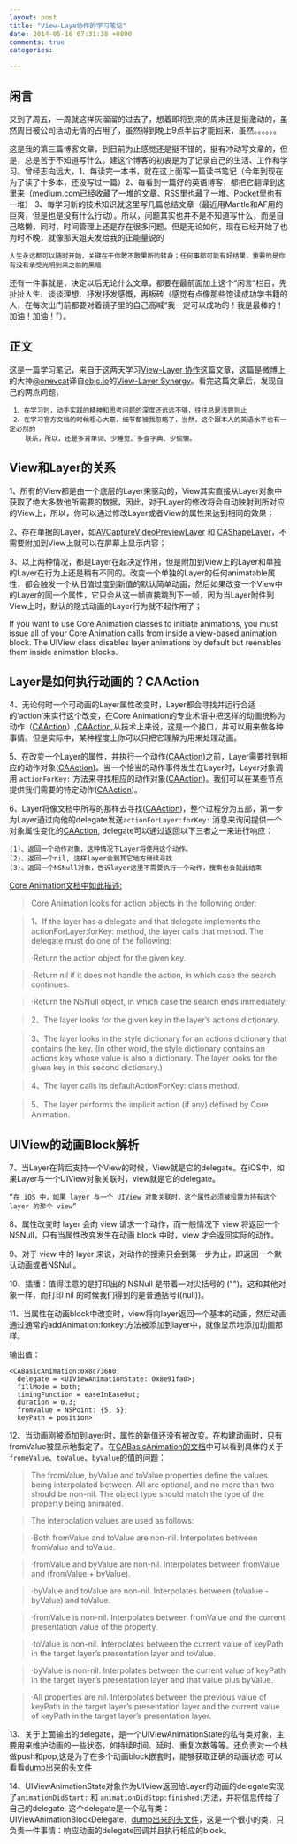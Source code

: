 ```yaml
---
layout: post
title: "View-Laye协作的学习笔记"
date: 2014-05-16 07:31:38 +0800
comments: true
categories: 

---
```



闲言
----------

又到了周五，一周就这样灰溜溜的过去了，想着即将到来的周末还是挺激动的，虽然周日被公司活动无情的占用了，虽然得到晚上9点半后才能回来，虽然。。。。。。

这是我的第三篇博客文章，到目前为止感觉还是挺不错的，挺有冲动写文章的，但是，总是苦于不知道写什么。建这个博客的初衷是为了记录自己的生活、工作和学习。曾经志向远大，1、每读完一本书，就在这上面写一篇读书笔记（今年到现在为了读了十多本，还没写过一篇）2、每看到一篇好的英语博客，都把它翻译到这里来（medium.com已经收藏了一堆的文章、RSS里也藏了一堆、Pocket里也有一堆） 3、每学习新的技术知识就这里写几篇总结文章（最近用Mantle和AF用的巨爽，但是也是没有什么行动）。所以，问题其实也并不是不知道写什么，而是自己略懒，同时，时间管理上还是存在很多问题。但是无论如何，现在已经开始了也为时不晚，就像那天姐夫发给我的正能量说的
    
    人生永远都可以随时开始，关键在于你敢不敢果断的转身；任何事都可能有好结果，重要的是你有没有承受光明到来之前的黑暗
    
还有一件事就是，决定以后无论什么文章，都要在最前面加上这个“闲言”栏目，先扯扯人生、谈谈理想、抒发抒发感慨，再板砖（感觉有点像那些饱读成功学书籍的人，在每次出门前都要对着镜子里的自己高喊“我一定可以成功的！我是最棒的！加油！加油！”）。


正文
-----------

这是一篇学习笔记，来自于这两天学习[View-Layer 协作](http://objccn.io/issue-12-4/)这篇文章，这篇是微博上的大神[@onevcat](http://weibo.com/onevcat)译自[objc.io](http://www.objc.io/)的[View-Layer Synergy](http://www.objc.io/issue-12/view-layer-synergy.html)。看完这篇文章后，发现自己的两点问题，
     
     1、在学习时，动手实践的精神和思考问题的深度还远远不够，往往总是浅尝则止
     2、在学习官方文档的时候粗心大意，细节都被我忽略了，当然，这个跟本人的英语水平也有一定必然的   
        联系，所以，还是多背单词、少睡觉、多查字典、少偷懒。

View和Layer的关系
----------

1、所有的View都是由一个底层的Layer来驱动的，View其实直接从Layer对象中获取了绝大多数他所需要的数据，因此，对于Layer的修改将会自动映射到所对应的View上，所以，你可以通过修改Layer或者View的属性来达到相同的效果；

2、存在单据的Layer，如[AVCaptureVideoPreviewLayer](https://developer.apple.com/library/mac/documentation/AVFoundation/Reference/AVCaptureVideoPreviewLayer_Class/Reference/Reference.html) 和 [CAShapeLayer](https://developer.apple.com/library/ios/documentation/GraphicsImaging/Reference/CAShapeLayer_class/Reference/Reference.html)，不需要附加到View上就可以在屏幕上显示内容；

3、以上两种情况，都是Layer在起决定作用，但是附加到View上的Layer和单独的Layer在行为上还是稍有不同的。改变一个单独的Layer的任何animatable属性，都会触发一个从旧值过度到新值的默认简单动画，然后如果改变一个View中的Layer的同一个属性，它只会从这一帧直接跳到下一帧，因为当Layer附件到View上时，默认的隐式动画的Layer行为就不起作用了；

>
If you want to use Core Animation classes to initiate animations, you must issue all of your Core Animation calls from inside a view-based animation block. The UIView class disables layer animations by default but reenables them inside animation blocks. 

Layer是如何执行动画的？CAAction
-------------------------

4、无论何时一个可动画的Layer属性改变时，Layer都会寻找并运行合适的‘action’来实行这个改变，在Core Animation的专业术语中把这样的动画统称为动作（[CAAction](https://developer.apple.com/library/mac/documentation/graphicsimaging/reference/CAAction_protocol/Introduction/Introduction.html)）,[CAAction](https://developer.apple.com/library/mac/documentation/graphicsimaging/reference/CAAction_protocol/Introduction/Introduction.html),从技术上来说，这是一个接口，并可以用来做各种事情。但是实际中，某种程度上你可以只把它理解为用来处理动画。

5、在改变一个Layer的属性，并执行一个动作([CAAction](https://developer.apple.com/library/mac/documentation/graphicsimaging/reference/CAAction_protocol/Introduction/Introduction.html))之前，Layer需要找到相应的动作对象([CAAction](https://developer.apple.com/library/mac/documentation/graphicsimaging/reference/CAAction_protocol/Introduction/Introduction.html))。当一个恰当的动作事件发生在Layer时，Layer对象调用 `actionForKey:` 方法来寻找相应的动作对象([CAAction](https://developer.apple.com/library/mac/documentation/graphicsimaging/reference/CAAction_protocol/Introduction/Introduction.html))。我们可以在某些节点提供我们需要的特定动作([CAAction](https://developer.apple.com/library/mac/documentation/graphicsimaging/reference/CAAction_protocol/Introduction/Introduction.html))。

6、Layer将像文档中所写的那样去寻找([CAAction](https://developer.apple.com/library/mac/documentation/graphicsimaging/reference/CAAction_protocol/Introduction/Introduction.html))，整个过程分为五部，第一步为Layer通过向他的delegate发送`actionForLayer:forKey:` 消息来询问提供一个对象属性变化的[CAAction](https://developer.apple.com/library/mac/documentation/graphicsimaging/reference/CAAction_protocol/Introduction/Introduction.html), delegate可以通过返回以下三者之一来进行响应：
    
    (1)、返回一个动作对象，这种情况下Layer将使用这个动作。
    (2)、返回一个nil, 这样layer会到其它地方继续寻找
    (3)、返回一个NSNull对象，告诉layer这里不需要执行一个动作，搜索也会就此结束
    
[Core Animation文档中如此描述:](https://developer.apple.com/library/mac/documentation/Cocoa/Conceptual/CoreAnimation_guide/ReactingtoLayerChanges/ReactingtoLayerChanges.html#//apple_ref/doc/uid/TP40004514-CH7-SW1)

>Core Animation looks for action objects in the following order:

>1、If the layer has a delegate and that delegate implements the actionForLayer:forKey: method, the layer calls that method. The delegate must do one of the following:
>
>·Return the action object for the given key.

>·Return nil if it does not handle the action, in which case the search continues.

>·Return the NSNull object, in which case the search ends immediately.

>2、The layer looks for the given key in the layer’s actions dictionary.

>3、The layer looks in the style dictionary for an actions dictionary that contains the key. (In other word, the style dictionary contains an actions key whose value is also a dictionary. The layer looks for the given key in this second dictionary.)

>4、The layer calls its defaultActionForKey: class method.

>5、The layer performs the implicit action (if any) defined by Core Animation.


UIView的动画Block解析
---------------------

7、当Layer在背后支持一个View的时候，View就是它的delegate。在iOS中，如果Layer与一个UIView对象关联时，view就是它的delegate。
	
	“在 iOS 中，如果 layer 与一个 UIView 对象关联时，这个属性必须被设置为持有这个 layer 的那个 view”

8、属性改变时 layer 会向 view 请求一个动作，而一般情况下 view 将返回一个 NSNull，只有当属性改变发生在动画 block 中时，view 才会返回实际的动作。

9、对于 view 中的 layer 来说，对动作的搜索只会到第一步为止，即返回一个默认动画或者NSNull。

10、插播：值得注意的是打印出的 NSNull 是带着一对尖括号的 ("<null>")，这和其他对象一样，而打印 nil 的时候我们得到的是普通括号((null))。

11、当属性在动画block中改变时，view将向layer返回一个基本的动画，然后动画通过通常的addAnimation:forkey:方法被添加到layer中，就像显示地添加动画那样。

输出值：
	
	<CABasicAnimation:0x8c73680; 
      delegate = <UIViewAnimationState: 0x8e91fa0>;
      fillMode = both; 
	  timingFunction = easeInEaseOut; 
      duration = 0.3; 
	  fromValue = NSPoint: {5, 5}; 
	  keyPath = position>

12、当动画刚被添加到layer时，属性的新值还没有被改变。在构建动画时，只有fromValue被显示地指定了。在[CABasicAnimation的文档](https://developer.apple.com/library/ios/documentation/GraphicsImaging/Reference/CABasicAnimation_class/Introduction/Introduction.html)中可以看到具体的关于`fromeValue`、`toValue`、`byValue`的值的问题：

>The fromValue, byValue and toValue properties define the values being interpolated between. All are optional, and no  more than two should be non-nil. The object type should match the type of the property being animated.

>The interpolation values are used as follows:

>·Both fromValue and toValue are non-nil. Interpolates between fromValue and toValue.

>·fromValue and byValue are non-nil. Interpolates between fromValue and (fromValue + byValue).

>·byValue and toValue are non-nil. Interpolates between (toValue - byValue) and toValue.
		
>·fromValue is non-nil. Interpolates between fromValue and the current presentation value of the property.

>·toValue is non-nil. Interpolates between the current value of keyPath in the target layer’s presentation layer and toValue.

>·byValue is non-nil. Interpolates between the current value of keyPath in the target layer’s presentation layer and that value plus byValue.

>·All properties are nil. Interpolates between the previous value of keyPath in the target layer’s presentation layer and the current value of keyPath in the target layer’s presentation layer.

13、关于上面输出的delegate，是一个UIViewAnimationState的私有类对象，主要用来维护动画的一些状态，如持续时间、延时、重复次数等等。还负责对一个栈做push和pop,这是为了在多个动画block嵌套时，能够获取正确的动画状态 可以看看[dump出来的头文件](https://github.com/rpetrich/iphoneheaders/blob/master/UIKit/UIViewAnimationState.h)

14、UIViewAnimationState对象作为UIView返回给Layer的动画的delegate实现了`animationDidStart:` 和 `animationDidStop:finished:`方法，并将信息传给了自己的delegate, 这个delegate是一个私有类：UIViewAnimationBlockDelegate，[dump出来的头文件](https://github.com/EthanArbuckle/IOS-7-Headers/blob/master/Frameworks/UIKit.framework/UIViewAnimationBlockDelegate.h)，这是一个很小的类，只负责一件事情：响应动画的delegate回调并且执行相应的block。
